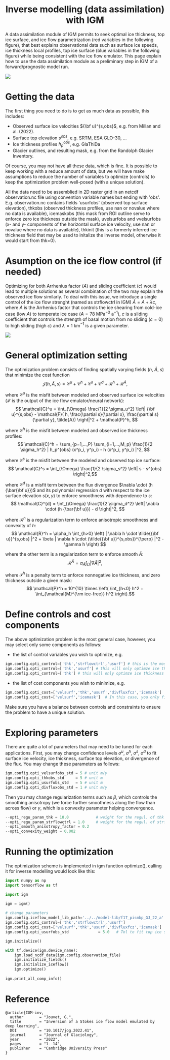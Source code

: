 
### <h1 align="center" id="title">Inverse modelling (data assimilation) with IGM </h1>

A data assimilation module of IGM permits to seek optimal ice thickness, top ice surface, and ice flow parametrization (red variables in the following figure), that best explains observational data such as surface ice speeds, ice thickness local profiles, top ice surface (blue variables in the following figure) while being consistent with the ice flow emulator. This page explain how to use the data assimilation module as a preliminary step in IGM of a forward/prognostic model run.

![](https://github.com/jouvetg/igm/blob/main/fig/scheme_simple_invert.png)

# Getting the data 

The first thing you need to do is to get as much data as possible, this includes:

* Observed surface ice velocities ${\bf u}^{s,obs}$, e.g. from Millan and al. (2022).
* Surface top elevation $s^{obs}$, e.g. SRTM, ESA GLO-30, ...
* Ice thickness profiles $h_p^{obs}$, e.g. GlaThiDa
* Glacier outlines, and resulting mask, e.g. from the Randolph Glacier Inventory.

Of course, you may not have all these data, which is fine. It is possible to keep working with a reduce amount of data, but we will have make assumptions to reduce the number of variables to optimize (controls) to keep the optimization problem well-posed (with a unique solution).

All the data need to be assemblied in 2D raster grid in an netcdf observation.nc file using convention variable names but ending with 'obs'. E.g. observation.nc contains fields 'usurfobs' (observed top surface elevation), thkobs (observed thickness profiles, use nan or novalue where no data is available), icemaskobs (this mask from RGI outline serve to enforce zero ice thickness outside the mask), uvelsurfobs and vvelsurfobs (x- and y- components of the horizontal surface ice velocity, use nan or novalue where no data is available), thkinit (this is a formerly inferred ice thickness field that may be used to initalize the inverse model, otherwise it would start from thk=0).

# Asumption on the ice flow control (if needed)

Optimizing for both Arrhenius factor ($A$) and sliding coefficient ($c$) would lead to multiple solutions as several combination of the two may explain the observed ice flow similarly. To deal with this issue, we introduce a single control of the ice flow strenght (named as strflowctrl in IGM) $\tilde{A} = A + \lambda c$, where $A$ is the Arrhenius factor that controls the ice shearing from cold-ice case (low $A$) to temperate ice case ($A=78$ MPa$^{-3}$ a$^{-1}$), $c$ is a sliding coefficient that controls the strength of basal motion from no sliding ($c=0$) to high sliding (high $c$) and $\lambda=1$ km$^{-1}$ is a given parameter. 

![](https://github.com/jouvetg/igm/blob/main/fig/strflowctrl.png)

# General optimization setting

The optimization problem consists of finding spatially varying fields ($h$, $\tilde{A}$, $s$) that minimize the cost function
$$ \mathcal{J}(h,\tilde{A},s) = \mathcal{C}^u + \mathcal{C}^h + \mathcal{C}^s + \mathcal{C}^{d} + \mathcal{R}^h +  \mathcal{R}^{\tilde{A}}, $$

where $\mathcal{C}^u$ is the misfit between modeled and observed surface ice velocities ($\mathcal{F}$ is the output of the ice flow emulator/neural network):
$$ \mathcal{C}^u = \int_{\Omega} \frac{1}{2 \sigma_u^2} \left| {\bf u}^{s,obs} - \mathcal{F}( h, \frac{\partial s}{\partial x}, \frac{\partial s}{\partial y}, \tilde{A})  \right|^2 + \mathcal{P}^h,  $$

where $\mathcal{C}^h$ is the misfit between modeled and observed ice thickness profiles:
$$ \mathcal{C}^h = \sum_{p=1,...,P} \sum_{i=1,...,M_p} \frac{1}{2 \sigma_h^2}  | h_p^{obs}  (x^p_i, y^p_i) - h (x^p_i, y^p_i) |^2, $$

where $\mathcal{C}^s$ is the misfit between the modeled and observed top ice surface:
$$ \mathcal{C}^s = \int_{\Omega} \frac{1}{2 \sigma_s^2}  \left| s - s^{obs}  \right|^2,$$

where $\mathcal{C}^{d}$ is a misfit term between the flux divergence $\nabla \cdot (h {\bar{\bf u}})$ and its polynomial 
regression $d$ with respect to the ice surface elevation $s(x,y)$ to enforce smoothness with  dependence to $s$:
$$ \mathcal{C}^{d} = \int_{\Omega} \frac{1}{2 \sigma_d^2} \left| \nabla \cdot (h {\bar{\bf u}}) - d  \right|^2, $$

where $\mathcal{R}^h$ is a regularization term to enforce anisotropic smoothness and convexity of $h$:
$$ \mathcal{R}^h = \alpha_h \int_{h>0} \left(  | \nabla h \cdot \tilde{{\bf u}}^{s,obs} |^2 + \beta  | \nabla h \cdot (\tilde{{\bf u}}^{s,obs})^{\perp} |^2   -  \gamma h  \right)  $$

where the other term is a regularization term to enforce smooth $\tilde{A}$:
$$ \mathcal{R}^{\tilde{A}} = \alpha_{\tilde{A}} \int_{\Omega} | \nabla  \tilde{A}  |^2, $$

where $\mathcal{P}^h$ is a penalty term to enforce nonnegative ice thickness, and zero thickness outside a given mask:
$$ \mathcal{P}^h  = 10^{10} \times \left( \int_{h<0} h^2 + \int_{\mathcal{M}^{\rm ice-free}} h^2 \right).$$

# Define controls and cost components

The above optimization problem is the most general case, however, you may select only some components as follows: 

* the list of control variables you wish to optimize, e.g.
```python
igm.config.opti_control=['thk','strflowctrl','usurf'] # this is the most general case  
igm.config.opti_control=['thk','usurf'] # this will only optimze ice thickness and top surface elevation
igm.config.opti_control=['thk'] # this will only optimze ice thickness 
```
* the list of cost components you wish to minimize, e.g.
```python
igm.config.opti_cost=['velsurf','thk','usurf','divfluxfcz','icemask']  # this is the most general case  
igm.config.opti_cost=['velsurf','icemask']  # In this case, you only fit surface velocity and ice mask.
```
Make sure you have a balance between controls and constraints to ensure the problem to have a unique solution.

# Exploring parameters

There are quite a lot of parameters that may need to be tuned for each applications. First, you may change confidence levels
$\sigma^u$, $\sigma^h$, $\sigma^s$, $\sigma^d$ to fit surface ice velocity, ice thickness, surface top elevation, or divergence of the flux. You may change these parameters as follows:

```python
igm.config.opti_velsurfobs_std = 5 # unit m/y
igm.config.opti_thkobs_std     = 5 # unit m
igm.config.opti_usurfobs_std   = 5 # unit m
igm.config.opti_divfluxobs_std = 1 # unit m/y
```

Then you may change regularization terms such as $\beta$, which controls the smoothing anisotropy (we force further smoothness along the flow than across flow) or $\gamma$, which is a convexity parameter helping convergence.

```python 
--opti_regu_param_thk = 10.0            # weight for the regul. of thk
--opti_regu_param_strflowctrl = 1.0     # weight for the regul. of strflowctrl
--opti_smooth_anisotropy_factor = 0.2
--opti_convexity_weight = 0.002
```

# Running the optimization

The optimization scheme is implemented in igm function optimize(), calling it for inverse modelling would look like this:

```python 
import numpy as np
import tensorflow as tf

import igm

igm = igm() 
 
# change parameters
igm.config.iceflow_model_lib_path='../../model-lib/f17_pismbp_GJ_22_a' 
igm.config.opti_control=['thk','strflowctrl','usurf']
igm.config.opti_cost=['velsurf','thk','usurf','divfluxfcz','icemask']   
igm.config.opti_usurfobs_std             = 5.0   # Tol to fit top ice surface 

igm.initialize()

with tf.device(igm.device_name):
    igm.load_ncdf_data(igm.config.observation_file)
    igm.initialize_fields()
    igm.initialize_iceflow()
    igm.optimize()
    
igm.print_all_comp_info()
```


# Reference

	@article{IGM-inv,
	  author       = "Jouvet, G.",
	  title        = "Inversion of a Stokes ice flow model emulated by deep learning",
	  DOI          = "10.1017/jog.2022.41",
	  journal      = "Journal of Glaciology",
	  year         = "2022",
	  pages        = "1--14",
	  publisher    = "Cambridge University Press"
	}
